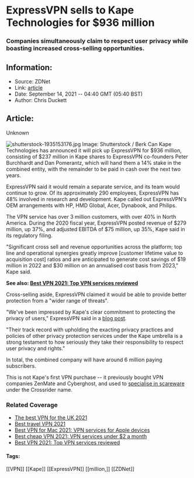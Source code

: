 # ExpressVPN sells to Kape Technologies for $936 million
### Companies simultaneously claim to respect user privacy while boasting increased cross-selling opportunities.

## Information:
+ Source: ZDNet
+ Link: [article](https://www.zdnet.com/article/expressvpn-sells-to-kape-technologies-for-936-million/)
+ Date: September 14, 2021 -- 04:40 GMT (05:40 BST)
+ Author: Chris Duckett


## Article:
Unknown

![shutterstock-1935153176.jpg](https://www.zdnet.com/a/hub/i/r/2021/09/03/480b69f4-89a3-4338-85c7-a898aef5bd51/resize/1200xauto/0469e80b8ae6c76e6e89f37ddd187491/shutterstock-1935153176.jpg)
 Image: Shutterstock / Berk Can
 Kape Technologies has announced it will pick up ExpressVPN for $936 million, consisting of $237 million in Kape shares to ExpressVPN co-founders Peter Burchhardt and Dan Pomerantz, which will hand them a 14% stake in the combined entity, with the remainder to be paid in cash over the next two years. 

ExpressVPN said it would remain a separate service, and its team would continue to grow. Of its approximately 290 employees, ExpressVPN has 48% involved in research and development. Kape called out ExpressVPN's OEM arrangements with HP, HMD Global, Acer, Dynabook, and Philips. 

The VPN service has over 3 million customers, with over 40% in North America. During the 2020 fiscal year, ExpressVPN posted revenue of $279 million, up 37%, and adjusted EBITDA of $75 million, up 35%, Kape said in its regulatory filing. 

"Significant cross sell and revenue opportunities across the platform; top line and operational synergies greatly improve [customer lifetime value to acquisition cost] ratios and are anticipated to generate cost savings of $19 million in 2022 and $30 million on an annualised cost basis from 2023," Kape said.

**See also: [Best VPN 2021: Top VPN services reviewed](/article/best-vpn/)** 

Cross-selling aside, ExpressVPN claimed it would be able to provide better protection from a "wider range of threats". 

"We've been impressed by Kape's clear commitment to protecting the privacy of users," ExpressVPN said in a [blog post](https://www.expressvpn.com/blog/expressvpn-joining-kape/). 






"Their track record with upholding the exacting privacy practices and policies of other privacy protection services under the Kape umbrella is a strong testament to how seriously they take their responsibility to respect user privacy and rights." 

In total, the combined company will have around 6 million paying subscribers. 

This is not Kape's first VPN purchase -- it previously bought VPN companies ZenMate and Cyberghost, and used to [specialise in scareware](https://www.cnet.com/tech/services-and-software/what-is-kape-technologies-what-you-need-to-know-about-the-parent-company-of-cyberghost-vpn/) under the Crossrider name. 

### Related Coverage

* [The best VPN for the UK 2021](/article/best-vpn-for-the-uk/)
* [Best travel VPN 2021](/article/best-travel-vpn/)
* [Best VPN for Mac 2021: VPN services for Apple devices](/article/best-mac-vpn/)
* [Best cheap VPN 2021: VPN services under $2 a month](/article/best-cheap-vpn/)
* [Best VPN 2021: Top VPN services reviewed](/article/best-vpn/)





#### Tags:
[[VPN]] [[Kape]] [[ExpressVPN]] [[million,]] [[ZDNet]]

